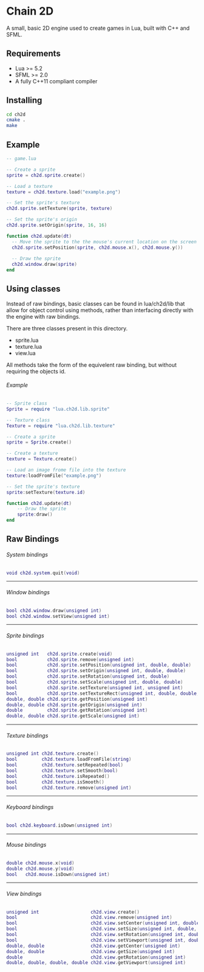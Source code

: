 # Chain 2D
A small, basic 2D engine used to create games in Lua, built with C++ and SFML.

## Requirements

*  Lua >= 5.2
*  SFML >= 2.0
*  A fully C++11 compliant compiler

## Installing

``` bash
cd ch2d
cmake .
make
```

## Example

``` Lua
-- game.lua

-- Create a sprite
sprite = ch2d.sprite.create()

-- Load a texture
texture = ch2d.texture.load("example.png")

-- Set the sprite's texture
ch2d.sprite.setTexture(sprite, texture)

-- Set the sprite's origin
ch2d.sprite.setOrigin(sprite, 16, 16)

function ch2d.update(dt)
  -- Move the sprite to the the mouse's current location on the screen
  ch2d.sprite.setPosition(sprite, ch2d.mouse.x(), ch2d.mouse.y())
  
  -- Draw the sprite
  ch2d.window.draw(sprite)
end
```

## Using classes

Instead of raw bindings, basic classes can be found in lua/ch2d/lib that allow for object control using methods, rather than interfacing directly with the engine with raw bindings.

There are three classes present in this directory.

* sprite.lua
* texture.lua
* view.lua

All methods take the form of the equivelent raw binding, but without requiring the objects id.

###### Example
``` Lua
-- Sprite class
Sprite = require "lua.ch2d.lib.sprite"

-- Texture class
Texture = require "lua.ch2d.lib.texture"

-- Create a sprite
sprite = Sprite.create()

-- Create a texture
texture = Texture.create()

-- Load an image frome file into the texture
texture:loadFromFile("example.png")

-- Set the sprite's texture
sprite:setTexture(texture.id)

function ch2d.update(dt)
    -- Draw the sprite
    sprite:draw()
end
```
## Raw Bindings

###### System bindings

``` Lua
void ch2d.system.quit(void)
```

----

###### Window bindings

``` Lua
bool ch2d.window.draw(unsigned int)
bool ch2d.window.setView(unsigned int)
```

----

###### Sprite bindings

``` Lua
unsigned int   ch2d.sprite.create(void)
bool           ch2d.sprite.remove(unsigned int)
bool           ch2d.sprite.setPosition(unsigned int, double, double)
bool           ch2d.sprite.setOrigin(unsigned int, double, double)
bool           ch2d.sprite.setRotation(unsigned int, double)
bool           ch2d.sprite.setScale(unsigned int, double, double)
bool           ch2d.sprite.setTexture(unsigned int, unsigned int)
bool           ch2d.sprite.setTextureRect(unsigned int, double, double, double, double)
double, double ch2d.sprite.getPosition(unsigned int)
double, double ch2d.sprite.getOrigin(unsigned int)
double         ch2d.sprite.getRotation(unsigned int)
double, double ch2d.sprite.getScale(unsigned int)
```

----

###### Texture bindings

``` Lua
unsigned int ch2d.texture.create()
bool         ch2d.texture.loadFromFile(string)
bool         ch2d.texture.setRepeated(bool)
bool         ch2d.texture.setSmooth(bool)
bool         ch2d.texture.isRepeated()
bool         ch2d.texture.isSmooth()
bool         ch2d.texture.remove(unsigned int)
```

----

###### Keyboard bindings

``` Lua
bool ch2d.keyboard.isDown(unsigned int)
```

----

###### Mouse bindings

``` Lua
double ch2d.mouse.x(void)
double ch2d.mouse.y(void)
bool   ch2d.mouse.isDown(unsigned int)
```

----

###### View bindings

``` Lua
unsigned int                   ch2d.view.create()
bool                           ch2d.view.remove(unsigned int)
bool                           ch2d.view.setCenter(unsigned int, double, double)
bool                           ch2d.view.setSize(unsigned int, double, double)
bool                           ch2d.view.setRotation(unsigned int, double)
bool                           ch2d.view.setViewport(unsigned int, double, double, double, double)
double, double                 ch2d.view.getCenter(unsigned int)
double, double                 ch2d.view.getSize(unsigned int)
double                         ch2d.view.getRotation(unsigned int)
double, double, double, double ch2d.view.getViewport(unsigned int)
```
